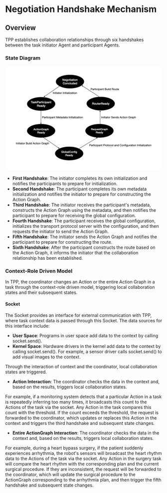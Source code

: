 # Negotiation Handshake Mechanism

## Overview
TPP establishes collaboration relationships through six handshakes between the task initiator Agent and participant Agents.

### State Diagram
<div align="center">
  <img src="images/state_graph.jpg" alt="Collaboration Relationship Establishment State Diagram" />
</div>

- **First Handshake**: The initiator completes its own initialization and notifies the participants to prepare for initialization.
- **Second Handshake**: The participant completes its own metadata initialization and notifies the initiator to prepare for constructing the Action Graph.
- **Third Handshake**: The initiator receives the participant's metadata, constructs the Action Graph using the metadata, and then notifies the participant to prepare for receiving the global configuration.
- **Fourth Handshake**: The participant receives the global configuration, initializes the transport protocol server with the configuration, and then requests the initiator to send the Action Graph.
- **Fifth Handshake**: The initiator sends the Action Graph and notifies the participant to prepare for constructing the route.
- **Sixth Handshake**: After the participant constructs the route based on the Action Graph, it informs the initiator that the collaboration relationship has been established.

### Context-Role Driven Model
In TPP, the coordinator changes an Action or the entire Action Graph in a task through the context-role driven model, triggering local collaboration states and their subsequent states.

#### Socket
The Socket provides an interface for external communication with TPP, where task context data is passed through this Socket. The data sources for this interface include:

- **User Space**: Programs in user space add data to the context by calling socket.send().
- **Kernel Space**: Hardware drivers in the kernel add data to the context by calling socket.send(). For example, a sensor driver calls socket.send() to add visual images to the context.

Through the interaction of context and the coordinator, local collaboration states are triggered.

- **Action Interaction**: The coordinator checks the data in the context and, based on the results, triggers local collaboration states.

For example, if a monitoring system detects that a particular Action in a task is repeatedly inferring too many times, it broadcasts this count to the Actions of the task via the socket. Any Action in the task compares this count with the threshold. If the count exceeds the threshold, the request is forwarded to the coordinator, which updates or replaces this Action in the context and triggers the third handshake and subsequent state changes.

- **Entire ActionGraph Interaction**: The coordinator checks the data in the context and, based on the results, triggers local collaboration states.

For example, during a heart bypass surgery, if the patient suddenly experiences arrhythmia, the robot's sensors will broadcast the heart rhythm data to the Actions of the task via the socket. Any Action in the surgery task will compare the heart rhythm with the corresponding plan and the current surgical procedure. If they are inconsistent, the request will be forwarded to the coordinator, which will update the surgical procedure to the ActionGraph corresponding to the arrhythmia plan, and then trigger the fifth handshake and subsequent state changes.